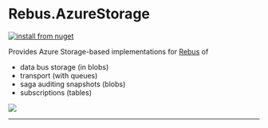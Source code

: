# Rebus.AzureStorage

[![install from nuget](https://img.shields.io/nuget/v/Rebus.AzureStorage.svg?style=flat-square)](https://www.nuget.org/packages/Rebus.AzureStorage)

Provides Azure Storage-based implementations for [Rebus](https://github.com/rebus-org/Rebus) of

* data bus storage (in blobs)
* transport (with queues)
* saga auditing snapshots (blobs)
* subscriptions (tables)


![](https://raw.githubusercontent.com/rebus-org/Rebus/master/artwork/little_rebusbus2_copy-200x200.png)

---


